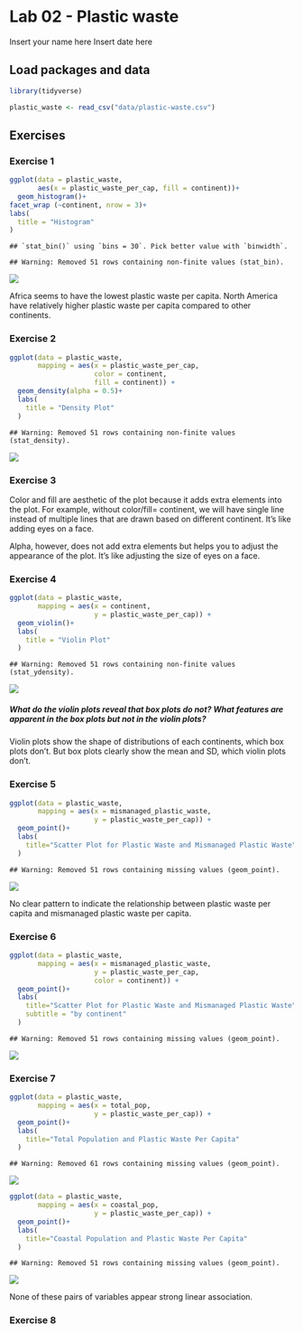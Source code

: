 Lab 02 - Plastic waste
================
Insert your name here
Insert date here

## Load packages and data

``` r
library(tidyverse) 
```

``` r
plastic_waste <- read_csv("data/plastic-waste.csv")
```

## Exercises

### Exercise 1

``` r
ggplot(data = plastic_waste, 
       aes(x = plastic_waste_per_cap, fill = continent))+
  geom_histogram()+
facet_wrap (~continent, nrow = 3)+
labs(
  title = "Histogram"
)
```

    ## `stat_bin()` using `bins = 30`. Pick better value with `binwidth`.

    ## Warning: Removed 51 rows containing non-finite values (stat_bin).

![](lab-02_files/figure-gfm/plastic-waste-continent-1.png)<!-- -->

Africa seems to have the lowest plastic waste per capita. North America
have relatively higher plastic waste per capita compared to other
continents.

### Exercise 2

``` r
ggplot(data = plastic_waste, 
       mapping = aes(x = plastic_waste_per_cap, 
                     color = continent, 
                     fill = continent)) +
  geom_density(alpha = 0.5)+
  labs(
    title = "Density Plot"
  )
```

    ## Warning: Removed 51 rows containing non-finite values (stat_density).

![](lab-02_files/figure-gfm/plastic-waste-density-1.png)<!-- -->

### Exercise 3

Color and fill are aesthetic of the plot because it adds extra elements
into the plot. For example, without color/fill= continent, we will have
single line instead of multiple lines that are drawn based on different
continent. It’s like adding eyes on a face.

Alpha, however, does not add extra elements but helps you to adjust the
appearance of the plot. It’s like adjusting the size of eyes on a face.

### Exercise 4

``` r
ggplot(data = plastic_waste, 
       mapping = aes(x = continent, 
                     y = plastic_waste_per_cap)) +
  geom_violin()+
  labs(
    title = "Violin Plot"
  )
```

    ## Warning: Removed 51 rows containing non-finite values (stat_ydensity).

![](lab-02_files/figure-gfm/plastic-waste-violin-1.png)<!-- -->

##### What do the violin plots reveal that box plots do not? What features are apparent in the box plots but not in the violin plots?

Violin plots show the shape of distributions of each continents, which
box plots don’t. But box plots clearly show the mean and SD, which
violin plots don’t.

### Exercise 5

``` r
ggplot(data = plastic_waste, 
       mapping = aes(x = mismanaged_plastic_waste, 
                     y = plastic_waste_per_cap)) +
  geom_point()+
  labs(
    title="Scatter Plot for Plastic Waste and Mismanaged Plastic Waste"
  )
```

    ## Warning: Removed 51 rows containing missing values (geom_point).

![](lab-02_files/figure-gfm/plastic-waste-mismanaged-1.png)<!-- -->

No clear pattern to indicate the relationship between plastic waste per
capita and mismanaged plastic waste per capita.

### Exercise 6

``` r
ggplot(data = plastic_waste, 
       mapping = aes(x = mismanaged_plastic_waste, 
                     y = plastic_waste_per_cap,
                     color = continent)) +
  geom_point()+
  labs(
    title="Scatter Plot for Plastic Waste and Mismanaged Plastic Waste",
    subtitle = "by continent"
  )
```

    ## Warning: Removed 51 rows containing missing values (geom_point).

![](lab-02_files/figure-gfm/plastic-waste-mismanaged-continent-1.png)<!-- -->

### Exercise 7

``` r
ggplot(data = plastic_waste, 
       mapping = aes(x = total_pop, 
                     y = plastic_waste_per_cap)) +
  geom_point()+
  labs(
    title="Total Population and Plastic Waste Per Capita"
  )
```

    ## Warning: Removed 61 rows containing missing values (geom_point).

![](lab-02_files/figure-gfm/plastic-waste-population-total-1.png)<!-- -->

``` r
ggplot(data = plastic_waste, 
       mapping = aes(x = coastal_pop, 
                     y = plastic_waste_per_cap)) +
  geom_point()+
  labs(
    title="Coastal Population and Plastic Waste Per Capita"
  )
```

    ## Warning: Removed 51 rows containing missing values (geom_point).

![](lab-02_files/figure-gfm/plastic-waste-population-coastal-1.png)<!-- -->

None of these pairs of variables appear strong linear association.

### Exercise 8
